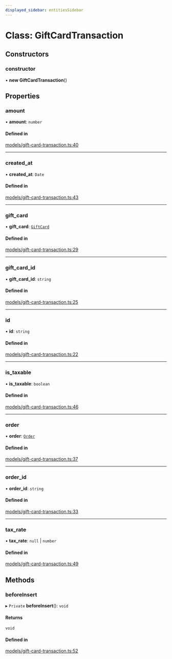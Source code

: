 ```yaml
---
displayed_sidebar: entitiesSidebar
---
```


# Class: GiftCardTransaction

## Constructors

### constructor

• **new GiftCardTransaction**()

## Properties

### amount

• **amount**: `number`

#### Defined in

[models/gift-card-transaction.ts:40](https://github.com/medusajs/medusa/blob/9dcd62c73/packages/medusa/src/models/gift-card-transaction.ts#L40)

___

### created\_at

• **created\_at**: `Date`

#### Defined in

[models/gift-card-transaction.ts:43](https://github.com/medusajs/medusa/blob/9dcd62c73/packages/medusa/src/models/gift-card-transaction.ts#L43)

___

### gift\_card

• **gift\_card**: [`GiftCard`](GiftCard.md)

#### Defined in

[models/gift-card-transaction.ts:29](https://github.com/medusajs/medusa/blob/9dcd62c73/packages/medusa/src/models/gift-card-transaction.ts#L29)

___

### gift\_card\_id

• **gift\_card\_id**: `string`

#### Defined in

[models/gift-card-transaction.ts:25](https://github.com/medusajs/medusa/blob/9dcd62c73/packages/medusa/src/models/gift-card-transaction.ts#L25)

___

### id

• **id**: `string`

#### Defined in

[models/gift-card-transaction.ts:22](https://github.com/medusajs/medusa/blob/9dcd62c73/packages/medusa/src/models/gift-card-transaction.ts#L22)

___

### is\_taxable

• **is\_taxable**: `boolean`

#### Defined in

[models/gift-card-transaction.ts:46](https://github.com/medusajs/medusa/blob/9dcd62c73/packages/medusa/src/models/gift-card-transaction.ts#L46)

___

### order

• **order**: [`Order`](Order.md)

#### Defined in

[models/gift-card-transaction.ts:37](https://github.com/medusajs/medusa/blob/9dcd62c73/packages/medusa/src/models/gift-card-transaction.ts#L37)

___

### order\_id

• **order\_id**: `string`

#### Defined in

[models/gift-card-transaction.ts:33](https://github.com/medusajs/medusa/blob/9dcd62c73/packages/medusa/src/models/gift-card-transaction.ts#L33)

___

### tax\_rate

• **tax\_rate**: ``null`` \| `number`

#### Defined in

[models/gift-card-transaction.ts:49](https://github.com/medusajs/medusa/blob/9dcd62c73/packages/medusa/src/models/gift-card-transaction.ts#L49)

## Methods

### beforeInsert

▸ `Private` **beforeInsert**(): `void`

#### Returns

`void`

#### Defined in

[models/gift-card-transaction.ts:52](https://github.com/medusajs/medusa/blob/9dcd62c73/packages/medusa/src/models/gift-card-transaction.ts#L52)
